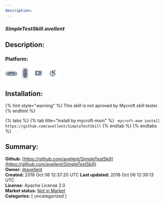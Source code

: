 ```yaml
---
description: 
---
```


### _SimpleTestSkill.avellent_  
## Description:  
  
  
  
### Platform:  
 ![Mark I](../.gitbook/assets/mark-1-icon.png)  ![Mark II](../.gitbook/assets/mark-2-icon.png)  ![Picroft](../.gitbook/assets/picroft-icon.png)  ![plasmoid](../.gitbook/assets/kde.png)   
## Installation:  
{% hint style="warning" %}
This skill is not aproved by Mycroft skill tester.
{% endhint %}
    
{% tabs %}
{% tab title="Install by mycroft-msm" %}
``` mycroft-msm install https://github.com/avellent/SimpleTestSkill```
{% endtab %}
  {% endtabs %}
    
## Summary:  
**Github:** [https://github.com/avellent/SimpleTestSkill](https://github.com/avellent/SimpleTestSkill)  
**Owner:** [@avellent](https://github.com/avellent)  
**Created:** 2018 Oct 06 12:37:20 UTC  **Last updated:** 2018 Oct 06 12:39:13 UTC  
**License:** Apache License 2.0  
**Market status:** [Not in Market](https://market.mycroft.ai/skill/)  
**Categories:** [ uncategorized ]   
